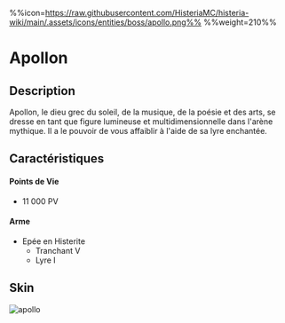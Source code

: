 %%icon=https://raw.githubusercontent.com/HisteriaMC/histeria-wiki/main/.assets/icons/entities/boss/apollo.png%%
%%weight=210%%
# Apollon

## Description 
Apollon, le dieu grec du soleil, de la musique, de la poésie et des arts, se dresse en tant que figure lumineuse et multidimensionnelle dans l'arène mythique.
 Il a le pouvoir de vous affaiblir à l'aide de sa lyre enchantée.

## Caractéristiques

#### __Points de Vie__
+ 11 000 PV

#### __Arme__
+ Epée en Histerite 
  - Tranchant V
  - Lyre I

## Skin
![apollo](https://raw.githubusercontent.com/HisteriaMC/histeria-wiki/main/.assets/entities/boss/apollo.png)
